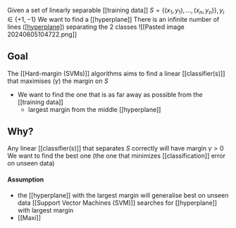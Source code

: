 Given a set of linearly separable [[training data]] $S = \{(x_1, y_1), ..., (x_n, y_n)\}, y_i \in \{+1, -1\}$
We want to find a [[hyperplane]]
There is an infinite number of lines ([[hyperplane]](s)) separating the 2 classes
![[Pasted image 20240605104722.png]]
## Goal
The [[Hard-margin (SVMs)]] algorithms aims to find a linear [[classifier(s)]] that maximises ($\gamma$) the margin on $S$
- We want to find the one that is as far away as possible from the [[training data]] 
	- largest margin from the middle [[hyperplane]]
## Why?
Any linear [[classifier(s)]] that separates $S$ correctly will have margin $\gamma > 0$
We want to find the best one (the one that minimizes [[classification]] error on unseen data)
#### Assumption
- the [[hyperplane]] with the largest margin will generalise best on unseen data
[[Support Vector Machines (SVM)]] searches for [[hyperplane]] with largest margin
- [[Maxi]]
